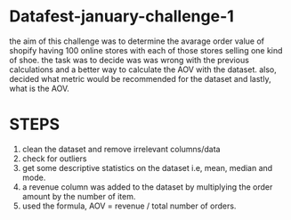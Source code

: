 # Datafest-january-challenge-1
the aim of this challenge was to determine the avarage order value of shopify having 100 online stores with each of those stores selling one kind of shoe.
the task was to decide was was wrong with the previous calculations and a better way to calculate the AOV with the dataset. also, decided what metric would be recommended for the dataset and lastly, what is the AOV.

# STEPS
1. clean the dataset and remove irrelevant columns/data
2. check for outliers
3. get some descriptive statistics on the dataset i.e, mean, median and mode.
4. a revenue column was added to the dataset by multiplying the order amount by the number of item.
5. used the formula,  AOV = revenue / total number of orders.
